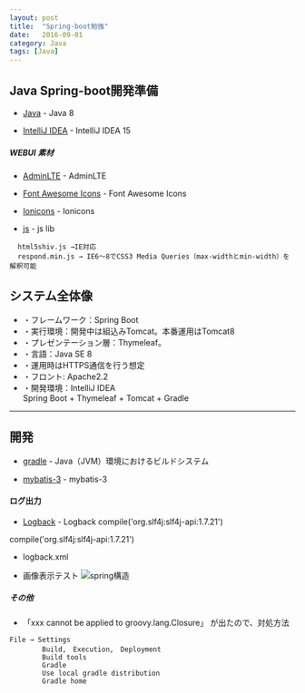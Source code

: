 ```yaml
---
layout: post
title:  "Spring-boot勉強"
date:   2016-09-01
category: Java
tags: [Java]
---
```


## Java Spring-boot開発準備

- [Java](http://www.oracle.com/technetwork/java/javase/downloads/index.html) - Java 8

- [IntelliJ IDEA](https://www.jetbrains.com/idea/download/) - IntelliJ IDEA 15


##### WEBUI 素材

- [AdminLTE](https://almsaeedstudio.com/) - AdminLTE

- [Font Awesome Icons](http://fortawesome.github.io/Font-Awesome/) - Font Awesome Icons

- [Ionicons](http://ionicons.com/) - Ionicons

- [js](http://www.jsdelivr.com/) - js lib

~~~
  html5shiv.js →IE対応
  respond.min.js → IE6～8でCSS3 Media Queries（max-widthとmin-width）を解釈可能
~~~

## システム全体像

- ・フレームワーク：Spring Boot
- ・実行環境：開発中は組込みTomcat。本番運用はTomcat8
- ・プレゼンテーション層：Thymeleaf。
- ・言語：Java SE 8
- ・運用時はHTTPS通信を行う想定
- ・フロント: Apache2.2
- ・開発環境：IntelliJ IDEA   
    Spring Boot + Thymeleaf + Tomcat + Gradle   

---

## 開発


- [gradle](https://gradle.org/) - Java（JVM）環境におけるビルドシステム

- [mybatis-3](https://github.com/mybatis/mybatis-3) - mybatis-3

#### ログ出力

- [Logback](https://github.com/mybatis/mybatis-3) - Logback
   compile('org.slf4j:slf4j-api:1.7.21')

compile('org.slf4j:slf4j-api:1.7.21')
- logback.xml


- 画像表示テスト
![spring構造](images/img/spring_1.png)


##### その他

- 「xxx cannot be applied to groovy.lang.Closure」 が出たので、対処方法

~~~
File → Settings     
        Build,　Execution,　Deployment    
        Build tools    
        Gradle    
        Use local gradle distribution   
        Gradle home    
~~~
        